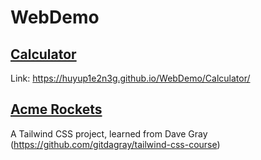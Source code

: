 # WebDemo

## [Calculator](Calculator)

Link: https://huyup1e2n3g.github.io/WebDemo/Calculator/

## [Acme Rockets](Acme-Rockets)

A Tailwind CSS project, learned from Dave Gray (https://github.com/gitdagray/tailwind-css-course)
